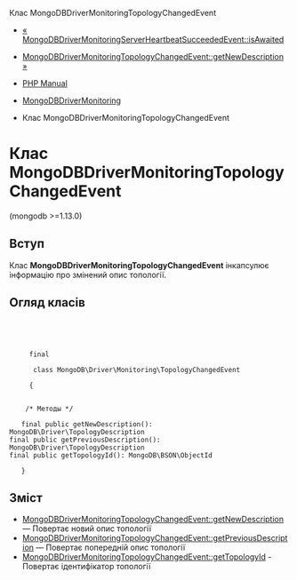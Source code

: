 Клас MongoDBDriverMonitoringTopologyChangedEvent

-   [« MongoDBDriverMonitoringServerHeartbeatSucceededEvent::isAwaited](mongodb-driver-monitoring-serverheartbeatsucceededevent.isawaited.html)
    
-   [MongoDBDriverMonitoringTopologyChangedEvent::getNewDescription »](mongodb-driver-monitoring-topologychangedevent.getnewdescription.html)
    
-   [PHP Manual](index.md)
    
-   [MongoDBDriverMonitoring](mongodb.monitoring.md)
    
-   Клас MongoDBDriverMonitoringTopologyChangedEvent
    

# Клас MongoDBDriverMonitoringTopologyChangedEvent

(mongodb >=1.13.0)

## Вступ

Клас **MongoDBDriverMonitoringTopologyChangedEvent** інкапсулює інформацію про змінений опис топології.

## Огляд класів

```classsynopsis


    
    
     final
     
      class MongoDB\Driver\Monitoring\TopologyChangedEvent
     
     {
    

    /* Методы */
    
   final public getNewDescription(): MongoDB\Driver\TopologyDescription
final public getPreviousDescription(): MongoDB\Driver\TopologyDescription
final public getTopologyId(): MongoDB\BSON\ObjectId

   }
```

## Зміст

-   [MongoDBDriverMonitoringTopologyChangedEvent::getNewDescription](mongodb-driver-monitoring-topologychangedevent.getnewdescription.html) — Повертає новий опис топології
-   [MongoDBDriverMonitoringTopologyChangedEvent::getPreviousDescription](mongodb-driver-monitoring-topologychangedevent.getpreviousdescription.html) — Повертає попередній опис топології
-   [MongoDBDriverMonitoringTopologyChangedEvent::getTopologyId](mongodb-driver-monitoring-topologychangedevent.gettopologyid.html) - Повертає ідентифікатор топології